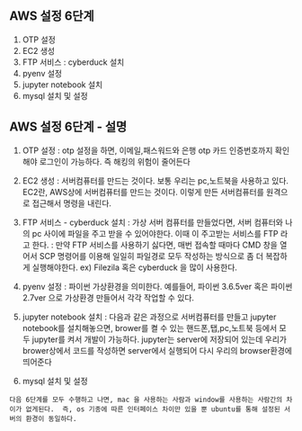 ## AWS 설정 6단계

1. OTP 설정
2. EC2 생성
3. FTP 서비스 : cyberduck 설치
4. pyenv 설정
5. jupyter notebook 설치
6. mysql 설치 및 설정

## AWS 설정 6단계 - 설명

1. OTP 설정
: otp 설정을 하면, 이메일,패스워드와 은행 otp 카드 인증번호까지 확인해야 로그인이 가능하다. 즉 해킹의 위험이 줄어든다

2. EC2 생성
: 서버컴퓨터를 만드는 것이다. 보통 우리는 pc,노트북을 사용하고 있다. EC2란, AWS상에 서버컴퓨터를 만드는 것이다. 이렇게 만든 서버컴퓨터를 원격으로 접근해서 명령을 내린다.

3. FTP 서비스 - cyberduck 설치
: 가상 서버 컴퓨터를 만들었다면, 서버 컴퓨터와 나의 pc 사이에 파일을 주고 받을 수 있어야한다. 이때 이 주고받는 서비스를 FTP 라고 한다. 
: 만약 FTP 서비스를 사용하기 싫다면, 매번 접속할 때마다 CMD 창을 열어서 SCP 명령어를 이용해 일일히 파일경로 모두 작성하는 방식으로 좀 더 복잡하게 실행해야한다.
ex) Filezila 혹은 cyberduck 을 많이 사용한다.  

4. pyenv 설정
: 파이썬 가상환경을 의미한다. 예를들어, 파이썬 3.6.5ver 혹은 파이썬 2.7ver 으로 가상환경 만들어서 각각 작업할 수 있다.

5. jupyter notebook 설치
: 다음과 같은 과정으로 서버컴퓨터를 만들고 jupyter notebook를 설치해놓으면, brower를 켤 수 있는 핸드폰,탭,pc,노트북 등에서 모두 jupyter를 켜서 개발이 가능하다. jupyter는 server에 저장되어 있는데 우리가 brower상에서 코드를 작성하면 server에서 실행되어 다시 우리의 browser환경에 띄어준다

6. mysql 설치 및 설정


`다음 6단계를 모두 수행하고 나면, mac 을 사용하는 사람과 window를 사용하는 사람간의 차이가 없게된다. 
즉, os 기종에 따른 인터페이스 차이만 있을 뿐 ubuntu를 통해 설정된 서버의 환경이 동일하다.`

